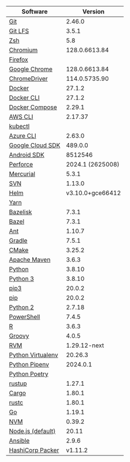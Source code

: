 [//]: # (title: Preinstalled Software on TeamCity Cloud Ubuntu Agents)
[//]: # (auxiliary-id: Preinstalled Software on TeamCity Cloud Ubuntu Agents)

<snippet id="ubuntu-jb-agents">

|Software|Version|
|---|---|
|[Git](https://git-scm.com/)|2.46.0|
|[Git LFS](https://git-lfs.github.com/)|3.5.1|
|[Zsh](https://www.zsh.org/)|5.8|
|[Chromium](https://www.chromium.org/)|128.0.6613.84|
|[Firefox](https://www.mozilla.org/en-US/firefox/)||
|[Google Chrome](https://www.google.com/chrome/)|128.0.6613.84|
|[ChromeDriver](https://chromedriver.chromium.org/)|114.0.5735.90|
|[Docker](https://www.docker.com/)|27.1.2|
|[Docker CLI](https://docs.docker.com/engine/reference/commandline/cli/)|27.1.2|
|[Docker Compose](https://docs.docker.com/compose/)|2.29.1|
|[AWS CLI](https://aws.amazon.com/cli/)|2.17.37|
|[kubectl](https://kubernetes.io/docs/tasks/tools/#kubectl)||
|[Azure CLI](https://docs.microsoft.com/en-us/cli/azure/)|2.63.0|
|[Google Cloud SDK](https://cloud.google.com/sdk)|489.0.0|
|[Android SDK](https://developer.android.com/studio/command-line)|8512546|
|[Perforce](https://www.perforce.com/)|2024.1 (2625008)|
|[Mercurial](https://www.mercurial-scm.org/)|5.3.1|
|[SVN](https://subversion.apache.org/)|1.13.0|
|[Helm](https://helm.sh/)|v3.10.0+gce66412|
|[Yarn](https://yarnpkg.com/)||
|[Bazelisk](https://github.com/bazelbuild/bazelisk)|7.3.1|
|[Bazel](https://bazel.build/)|7.3.1|
|[Ant](https://ant.apache.org/)|1.10.7|
|[Gradle](https://gradle.org/)|7.5.1|
|[CMake](https://cmake.org/)|3.25.2|
|[Apache Maven](https://maven.apache.org/)|3.6.3|
|[Python](https://www.python.org/)|3.8.10|
|[Python 3](https://www.python.org/downloads/)|3.8.10|
|[pip3](https://pip.pypa.io/en/stable/)|20.0.2|
|[pip](https://pip.pypa.io/en/stable/)|20.0.2|
|[Python 2](https://www.python.org/downloads/)|2.7.18|
|[PowerShell](https://docs.microsoft.com/en-us/powershell/)|7.4.5|
|[R](https://www.r-project.org/)|3.6.3|
|[Groovy](https://groovy-lang.org/)|4.0.5|
|[RVM](https://rvm.io/)|1.29.12-next|
|[Python Virtualenv](https://virtualenv.pypa.io/en/latest/)|20.26.3|
|[Python Pipenv](https://pipenv.pypa.io/en/latest/)|2024.0.1|
|[Python Poetry](https://python-poetry.org/)||
|[rustup](https://rustup.rs/)|1.27.1|
|[Cargo](https://doc.rust-lang.org/cargo/)|1.80.1|
|[rustc](https://doc.rust-lang.org/rustc/what-is-rustc.html)|1.80.1|
|[Go](https://golang.org/)|1.19.1|
|[NVM](https://github.com/nvm-sh/nvm)|0.39.2|
|[Node.js (default)](https://nodejs.org/)|20.11|
|[Ansible](https://www.ansible.com/)|2.9.6|
|[HashiCorp Packer](https://www.packer.io/)|v1.11.2|

</snippet> 
